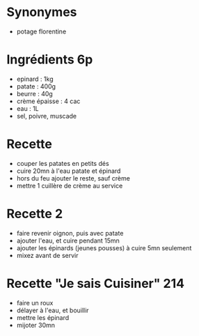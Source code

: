 # Synonymes
- potage florentine

# Ingrédients 6p
- epinard       :   1kg
- patate        :   400g
- beurre        :   40g
- crème épaisse :   4 cac
- eau           :   1L
- sel, poivre, muscade

# Recette
- couper les patates en petits dés
- cuire 20mn à l'eau patate et épinard
- hors du feu ajouter le reste, sauf crème
- mettre 1 cuillère de crème au service

# Recette 2
- faire revenir oignon, puis avec patate
- ajouter l'eau, et cuire pendant 15mn
- ajouter les épinards (jeunes pousses) à cuire 5mn seulement
- mixez avant de servir

# Recette "Je sais Cuisiner" 214
- faire un roux
- délayer à l'eau, et bouillir
- mettre les épinard
- mijoter 30mn